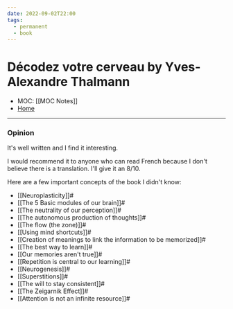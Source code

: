 ```yaml
---
date: 2022-09-02T22:00
tags:
  - permanent
  - book
---
```

# Décodez votre cerveau by Yves-Alexandre Thalmann
- MOC: [[MOC Notes]]
- [Home](https://misudashi.ga/)
----------
### Opinion
It's well written and I find it interesting. 

I would recommend it to anyone who can read French because I don't believe there is a translation. I'll give it an 8/10.

Here are a few important concepts of the book I didn't know:

- [[Neuroplasticity]]#
- [[The 5 Basic modules of our brain]]#
- [[The neutrality of our perception]]#
- [[The autonomous production of thoughts]]#
- [[The flow (the zone)]]#
- [[Using mind shortcuts]]#
- [[Creation of meanings to link the information to be memorized]]#
- [[The best way to learn]]#
- [[Our memories aren't true]]#
- [[Repetition is central to our learning]]#
- [[Neurogenesis]]#
- [[Superstitions]]#
- [[The will to stay consistent]]#
- [[The Zeigarnik Effect]]#
- [[Attention is not an infinite resource]]#